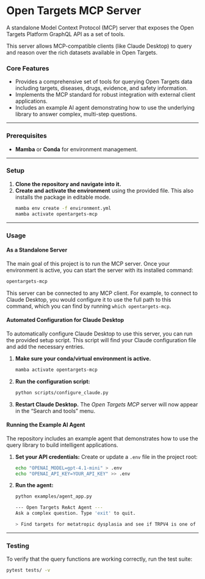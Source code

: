 # Open Targets MCP Server

A standalone Model Context Protocol (MCP) server that exposes the Open Targets Platform GraphQL API as a set of tools.

This server allows MCP-compatible clients (like Claude Desktop) to query and reason over the rich datasets available in Open Targets.

### Core Features
* Provides a comprehensive set of tools for querying Open Targets data including targets, diseases, drugs, evidence, and safety information.
* Implements the MCP standard for robust integration with external client applications.
* Includes an example AI agent demonstrating how to use the underlying library to answer complex, multi-step questions.

***

### Prerequisites
* **Mamba** or **Conda** for environment management.

***

### Setup
1.  **Clone the repository and navigate into it.**
2.  **Create and activate the environment** using the provided file. This also installs the package in editable mode.
    ```bash
    mamba env create -f environment.yml
    mamba activate opentargets-mcp
    ```

***

### Usage

#### As a Standalone Server

The main goal of this project is to run the MCP server. Once your environment is active, you can start the server with its installed command:
```bash
opentargets-mcp
```

This server can be connected to any MCP client. For example, to connect to Claude Desktop, you would configure it to use the full path to this command, which you can find by running `which opentargets-mcp`.

#### Automated Configuration for Claude Desktop

To automatically configure Claude Desktop to use this server, you can run the provided setup script. This script will find your Claude configuration file and add the necessary entries.

1.  **Make sure your conda/virtual environment is active.**
    ```bash
    mamba activate opentargets-mcp
    ```

2.  **Run the configuration script:**
    ```bash
    python scripts/configure_claude.py
    ```

3.  **Restart Claude Desktop.**
    The *Open Targets MCP* server will now appear in the “Search and tools” menu.

#### Running the Example AI Agent

The repository includes an example agent that demonstrates how to use the query library to build intelligent applications.

1.  **Set your API credentials:** Create or update a `.env` file in the project root:
    ```bash
    echo "OPENAI_MODEL=gpt-4.1-mini" > .env
    echo "OPENAI_API_KEY=YOUR_API_KEY" >> .env
    ```
2.  **Run the agent:**
    ```bash
    python examples/agent_app.py

    --- Open Targets ReAct Agent ---
    Ask a complex question. Type 'exit' to quit.
    
    > Find targets for metatropic dysplasia and see if TRPV4 is one of them.
    ```
***

### Testing

To verify that the query functions are working correctly, run the test suite:
```bash
pytest tests/ -v
```
